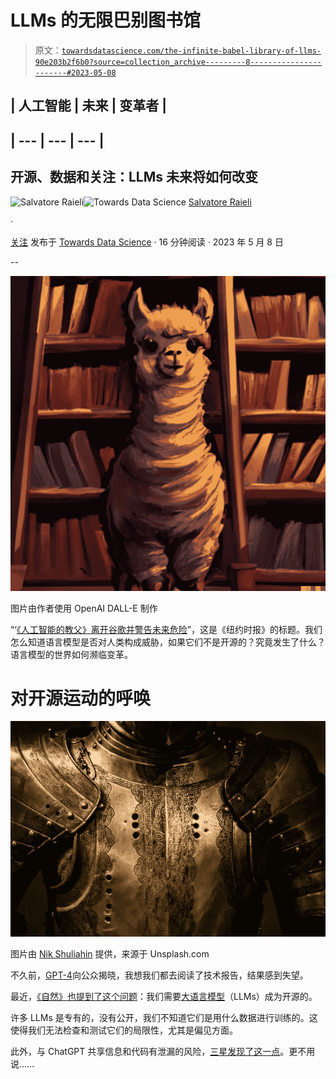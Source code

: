 # LLMs 的无限巴别图书馆

> 原文：[`towardsdatascience.com/the-infinite-babel-library-of-llms-90e203b2f6b0?source=collection_archive---------8-----------------------#2023-05-08`](https://towardsdatascience.com/the-infinite-babel-library-of-llms-90e203b2f6b0?source=collection_archive---------8-----------------------#2023-05-08)

## | 人工智能 | 未来 | 变革者 |
## | --- | --- | --- |

## 开源、数据和关注：LLMs 未来将如何改变

[](https://salvatore-raieli.medium.com/?source=post_page-----90e203b2f6b0--------------------------------)![Salvatore Raieli](https://salvatore-raieli.medium.com/?source=post_page-----90e203b2f6b0--------------------------------)[](https://towardsdatascience.com/?source=post_page-----90e203b2f6b0--------------------------------)![Towards Data Science](https://towardsdatascience.com/?source=post_page-----90e203b2f6b0--------------------------------) [Salvatore Raieli](https://salvatore-raieli.medium.com/?source=post_page-----90e203b2f6b0--------------------------------)

·

[关注](https://medium.com/m/signin?actionUrl=https%3A%2F%2Fmedium.com%2F_%2Fsubscribe%2Fuser%2Ff1a08d9452cd&operation=register&redirect=https%3A%2F%2Ftowardsdatascience.com%2Fthe-infinite-babel-library-of-llms-90e203b2f6b0&user=Salvatore+Raieli&userId=f1a08d9452cd&source=post_page-f1a08d9452cd----90e203b2f6b0---------------------post_header-----------) 发布于 [Towards Data Science](https://towardsdatascience.com/?source=post_page-----90e203b2f6b0--------------------------------) · 16 分钟阅读 · 2023 年 5 月 8 日 [](https://medium.com/m/signin?actionUrl=https%3A%2F%2Fmedium.com%2F_%2Fvote%2Ftowards-data-science%2F90e203b2f6b0&operation=register&redirect=https%3A%2F%2Ftowardsdatascience.com%2Fthe-infinite-babel-library-of-llms-90e203b2f6b0&user=Salvatore+Raieli&userId=f1a08d9452cd&source=-----90e203b2f6b0---------------------clap_footer-----------)

--

[](https://medium.com/m/signin?actionUrl=https%3A%2F%2Fmedium.com%2F_%2Fbookmark%2Fp%2F90e203b2f6b0&operation=register&redirect=https%3A%2F%2Ftowardsdatascience.com%2Fthe-infinite-babel-library-of-llms-90e203b2f6b0&source=-----90e203b2f6b0---------------------bookmark_footer-----------)![](img/662b901cf99f5b6eb661b1c961669369.png)

图片由作者使用 OpenAI DALL-E 制作

“‘[《人工智能的教父》离开谷歌并警告未来危险](https://www.nytimes.com/2023/05/01/technology/ai-google-chatbot-engineer-quits-hinton.html)”，这是《纽约时报》的标题。我们怎么知道语言模型是否对人类构成威胁，如果它们不是开源的？究竟发生了什么？语言模型的世界如何濒临变革。

# 对开源运动的呼唤

![](img/6d9b96a4ae8fdb8e31a90144a6a87261.png)

图片由 [Nik Shuliahin](https://unsplash.com/it/@tjump) 提供，来源于 Unsplash.com

不久前，[GPT-4](https://openai.com/research/gpt-4)向公众揭晓，我想我们都去阅读了技术报告，结果感到失望。

最近，[《自然》也提到了这个问题](https://www.nature.com/articles/d41586-023-01295-4)：我们需要[大语言模型](https://en.wikipedia.org/wiki/Large_language_model)（LLMs）成为开源的。

许多 LLMs 是专有的，没有公开，我们不知道它们是用什么数据进行训练的。这使得我们无法检查和测试它们的局限性，尤其是偏见方面。

此外，与 ChatGPT 共享信息和代码有泄漏的风险，[三星发现了这一点](https://gizmodo.com/chatgpt-ai-samsung-employees-leak-data-1850307376)。更不用说……

